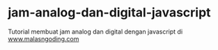# jam-analog-dan-digital-javascript
Tutorial membuat jam analog dan digital dengan javascript di www.malasngoding.com

